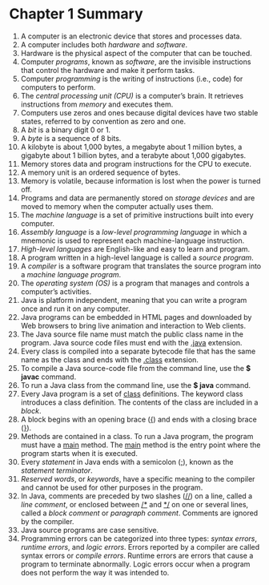 # Chapter 1 Summary
1. A computer is an electronic device that stores and processes data.
2. A computer includes both *hardware* and *software*.
3. Hardware is the physical aspect of the computer that can be touched.
4. Computer *programs*, known as *software*, are the invisible instructions that control the
hardware and make it perform tasks.
5. Computer *programming* is the writing of instructions (i.e., code) for computers to perform.
6. The *central processing unit (CPU)* is a computer’s brain. It retrieves instructions from
*memory* and executes them.
7. Computers use zeros and ones because digital devices have two stable states, referred to
by convention as zero and one.
8. A *bit* is a binary digit 0 or 1.
9. A *byte* is a sequence of 8 bits.
10. A kilobyte is about 1,000 bytes, a megabyte about 1 million bytes, a gigabyte about 1
billion bytes, and a terabyte about 1,000 gigabytes.
11. Memory stores data and program instructions for the CPU to execute.
12. A memory unit is an ordered sequence of bytes.
13. Memory is volatile, because information is lost when the power is turned off.
14. Programs and data are permanently stored on *storage devices* and are moved to memory
when the computer actually uses them.
15. The *machine language* is a set of primitive instructions built into every computer.
16. *Assembly language* is a *low-level programming language* in which a mnemonic is used
to represent each machine-language instruction.
17. *High-level languages* are English-like and easy to learn and program.
18. A program written in a high-level language is called a *source program*.
19. A *compiler* is a software program that translates the source program into a *machine language
program*.
20. The *operating system (OS)* is a program that manages and controls a computer’s activities.
21. Java is platform independent, meaning that you can write a program once and run it on
any computer.
22. Java programs can be embedded in HTML pages and downloaded by Web browsers to
bring live animation and interaction to Web clients.
23. The Java source file name must match the public class name in the program. Java source
code files must end with the [.java](#) extension.
24. Every class is compiled into a separate bytecode file that has the same name as the class
and ends with the [.class](#) extension.
25. To compile a Java source-code file from the command line, use the **$ javac** command.
26. To run a Java class from the command line, use the **$ java** command.
27. Every Java program is a set of [class](#) definitions. The keyword class introduces a class
definition. The contents of the class are included in a *block*.
28. A block begins with an opening brace ([{](#)) and ends with a closing brace ([}](#)).
29. Methods are contained in a class. To run a Java program, the program must have a
[main](#) method. The [main](#) method is the entry point where the program starts when it is
executed.
30. Every *statement* in Java ends with a semicolon ([;](#)), known as the *statement terminator*.
31. *Reserved words*, or *keywords*, have a specific meaning to the compiler and cannot be
used for other purposes in the program.
32. In Java, comments are preceded by two slashes ([//](#)) on a line, called a *line comment*, or
enclosed between [/*](#) and [*/](#) on one or several lines, called a *block comment* or *paragraph
comment*. Comments are ignored by the compiler.
33. Java source programs are case sensitive.
34. Programming errors can be categorized into three types: *syntax errors*, *runtime errors*,
and *logic errors*. Errors reported by a compiler are called syntax errors or *compile
errors*. Runtime errors are errors that cause a program to terminate abnormally. Logic
errors occur when a program does not perform the way it was intended to.
